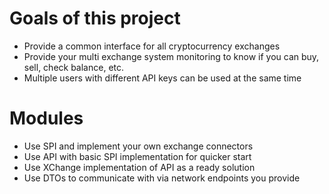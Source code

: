 # Goals of this project
- Provide a common interface for all cryptocurrency exchanges
- Provide your multi exchange system monitoring to know if you can buy, sell, check balance, etc.
- Multiple users with different API keys can be used at the same time

# Modules
- Use SPI and implement your own exchange connectors
- Use API with basic SPI implementation for quicker start
- Use XChange implementation of API as a ready solution
- Use DTOs to communicate with via network endpoints you provide

